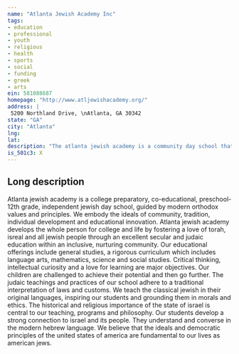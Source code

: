 ```yaml
---
name: "Atlanta Jewish Academy Inc"
tags:
- education
- professional
- youth
- religious
- health
- sports
- social
- funding
- greek
- arts
ein: 581088687
homepage: "http://www.atljewishacademy.org/"
address: |
 5200 Northland Drive, \nAtlanta, GA 30342
state: "GA"
city: "Atlanta"
lng: 
lat: 
description: "The atlanta jewish academy is a community day school that provides an exceptional education in both general and judaics studies in a unique environment that reflects the richness of jewish life and embraces the diversity of our students. "
is_501c3: X
---
```


## Long description

Atlanta jewish academy is a college preparatory, co-educational, preschool-12th grade, independent jewish day school, guided by modern orthodox values and principles. We embody the ideals of community, tradition, individual development and educational innovation. Atlanta jewish academy develops the whole person for college and life by fostering a love of torah, isreal and all jewish people through an excellent secular and judaic education within an inclusive, nurturing community. Our educational offerings include general studies, a rigorous curriculum which includes language arts, mathematics, science and social studies. Critical thinking, intellectual curiosity and a love for learning are major objectives. Our children are challenged to achieve their potential and then go further. The judaic teachings and practices of our school adhere to a traditional interpretation of laws and customs. We teach the classical jewish in their original languages, inspiring our students and grounding them in morals and ethics. The historical and religious importance of the state of israel is central to our teaching, programs and philosophy. Our students develop a strong connection to israel and its people. They understand and converse in the modern hebrew language. We believe that the ideals and democratic principles of the united states of america are fundamental to our lives as american jews. 

